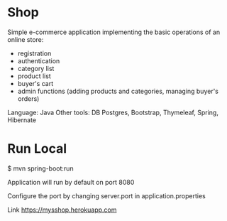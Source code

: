 # Shop
Simple e-commerce application implementing the basic operations of an online store:
* registration
* authentication
* category list
* product list
* buyer's cart
* admin functions (adding products and categories, managing buyer's orders)

Language: Java 
Other tools: DB Postgres, Bootstrap, Thymeleaf, Spring, Hibernate

# Run Local
$ mvn spring-boot:run

Application will run by default on port 8080

Configure the port by changing server.port in application.properties

Link https://mysshop.herokuapp.com

